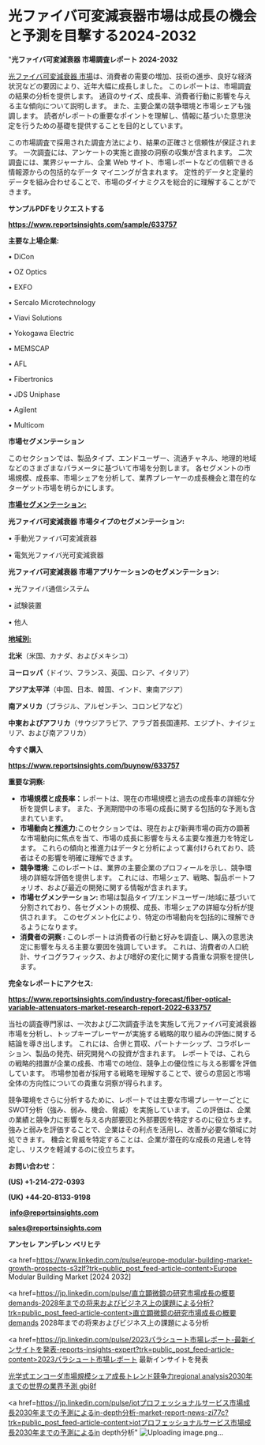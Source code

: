 # 光ファイバ可変減衰器市場は成長の機会と予測を目撃する2024-2032

"<strong>光ファイバ可変減衰器 市場調査レポート 2024-2032</strong>

<a href=https://www.reportsinsights.com/sample/633757>光ファイバ可変減衰器 市場</a>は、消費者の需要の増加、技術の進歩、良好な経済状況などの要因により、近年大幅に成長しました。 このレポートは、市場調査の結果の分析を提供します。 通貨のサイズ、成長率、消費者行動に影響を与える主な傾向について説明します。 また、主要企業の競争環境と市場シェアも強調します。 読者がレポートの重要なポイントを理解し、情報に基づいた意思決定を行うための基礎を提供することを目的としています。

この市場調査で採用された調査方法により、結果の正確さと信頼性が保証されます。 一次調査には、アンケートの実施と直接の洞察の収集が含まれます。 二次調査には、業界ジャーナル、企業 Web サイト、市場レポートなどの信頼できる情報源からの包括的なデータ マイニングが含まれます。 定性的データと定量的データを組み合わせることで、市場のダイナミクスを総合的に理解することができます。

<strong><b>サンプルPDFをリクエストする</b></strong>

<a href=https://www.reportsinsights.com/sample/633757><strong><u>https://www.reportsinsights.com/sample/633757</u></strong></a>

<strong>主要な上場企業:</strong>

• DiCon

• OZ Optics

• EXFO

• Sercalo Microtechnology

• Viavi Solutions

• Yokogawa Electric

• MEMSCAP

• AFL

• Fibertronics

• JDS Uniphase

• Agilent

• Multicom

<strong>市場セグメンテーション</strong>

このセクションでは、製品タイプ、エンドユーザー、流通チャネル、地理的地域などのさまざまなパラメータに基づいて市場を分割します。 各セグメントの市場規模、成長率、市場シェアを分析して、業界プレーヤーの成長機会と潜在的なターゲット市場を明らかにします。

<strong><u>市場セグメンテーション</u></strong><strong><u>:</u></strong>

<strong>光ファイバ可変減衰器 市場タイプのセグメンテーション:</strong>

• 手動光ファイバ可変減衰器

• 電気光ファイバ光可変減衰器

<strong>光ファイバ可変減衰器 市場アプリケーションのセグメンテーション:</strong>

• 光ファイバ通信システム

• 試験装置

• 他人

<strong><u>地域別</u></strong><strong><u>:</u></strong>

<strong>北米</strong>（米国、カナダ、およびメキシコ）

<strong>ヨーロッパ</strong>（ドイツ、フランス、英国、ロシア、イタリア）

<strong>アジア太平洋</strong>（中国、日本、韓国、インド、東南アジア）

<strong>南アメリカ</strong>（ブラジル、アルゼンチン、コロンビアなど）

<strong>中東およびアフリカ</strong>（サウジアラビア、アラブ首長国連邦、エジプト、ナイジェリア、および南アフリカ）

<strong>今すぐ購入</strong>

<a href=https://www.reportsinsights.com/buynow/633757><strong><u>https://www.reportsinsights.com/buynow/633757</u></strong></a>

<strong>重要な洞察:</strong>
<ul>
  <li><strong>市場規模と成長率：</strong>レポートは、現在の市場規模と過去の成長率の詳細な分析を提供します。 また、予測期間中の市場の成長に関する包括的な予測も含まれています。</li>
  <li><strong>市場動向と推進力:</strong>このセクションでは、現在および新興市場の両方の顕著な市場動向に焦点を当て、市場の成長に影響を与える主要な推進力を特定します。 これらの傾向と推進力はデータと分析によって裏付けられており、読者はその影響を明確に理解できます。</li>
  <li><strong>競争環境</strong>: このレポートは、業界の主要企業のプロフィールを示し、競争環境の詳細な評価を提供します。 これには、市場シェア、戦略、製品ポートフォリオ、および最近の開発に関する情報が含まれます。</li>
  <li><strong>市場セグメンテーション: </strong>市場は製品タイプ/エンドユーザー/地域に基づいて分割されており、各セグメントの規模、成長、市場シェアの詳細な分析が提供されます。 このセグメント化により、特定の市場動向を包括的に理解できるようになります。</li>
  <li><strong>消費者の洞察 : </strong>このレポートは消費者の行動と好みを調査し、購入の意思決定に影響を与える主要な要因を強調しています。 これは、消費者の人口統計、サイコグラフィックス、および嗜好の変化に関する貴重な洞察を提供します。</li>
</ul>
<strong>完全なレポートにアクセス:</strong>

<a href=https://www.reportsinsights.com/industry-forecast/fiber-optical-variable-attenuators-market-research-report-2022-633757><strong><u><b>https://www.reportsinsights.com/industry-forecast/fiber-optical-variable-attenuators-market-research-report-2022-633757</b></u></strong></a>

当社の調査専門家は、一次および二次調査手法を実施して光ファイバ可変減衰器市場を分析し、トップキープレーヤーが実施する戦略的取り組みの評価に関する結論を導き出します。 これには、合併と買収、パートナーシップ、コラボレーション、製品の発売、研究開発への投資が含まれます。 レポートでは、これらの戦略的措置が企業の成長、市場での地位、競争上の優位性に与える影響を評価しています。 市場参加者が採用する戦略を理解することで、彼らの意図と市場全体の方向性についての貴重な洞察が得られます。

競争環境をさらに分析するために、レポートでは主要な市場プレーヤーごとにSWOT分析（強み、弱み、機会、脅威）を実施しています。 この評価は、企業の業績と競争力に影響を与える内部要因と外部要因を特定するのに役立ちます。 強みと弱みを評価することで、企業はその利点を活用し、改善が必要な領域に対処できます。 機会と脅威を特定することは、企業が潜在的な成長の見通しを特定し、リスクを軽減するのに役立ちます。

<strong>お問い合わせ：</strong>

<strong>(US) +1-214-272-0393</strong>

<strong>(UK) +44-20-8133-9198</strong>

<strong> </strong><a href=info@reportsinsights.com><strong><u>info@reportsinsights.com</u></strong></a>

<a href=sales@reportsinsights.com><strong><u>sales@reportsinsights.com</u></strong></a>

<strong>アンセレ アンデレン ベリヒテ</strong>

<a href=https://www.linkedin.com/pulse/europe-modular-building-market-growth-prospects-s3zlf?trk=public_post_feed-article-content>Europe Modular Building Market [2024 2032]</a>

<a href=https://jp.linkedin.com/pulse/直立顕微鏡の研究市場成長の概要demands-2028年までの将来およびビジネス上の課題による分析?trk=public_post_feed-article-content>直立顕微鏡の研究市場成長の概要demands 2028年までの将来およびビジネス上の課題による分析</a>

<a href=https://jp.linkedin.com/pulse/2023パラシュート市場レポート-最新インサイトを発表-reports-insights-expert?trk=public_post_feed-article-content>2023パラシュート市場レポート 最新インサイトを発表</a>

<a href=https://www.linkedin.com/pulse/光学式エンコーダ市場規模シェア成長トレンド競争力regional-analysis2030年までの世界の業界予測-gbj8f/>光学式エンコーダ市場規模シェア成長トレンド競争力regional analysis2030年までの世界の業界予測 gbj8f</a>

<a href=https://jp.linkedin.com/pulse/iotプロフェッショナルサービス市場成長2030年までの予測によるin-depth分析-market-report-news-zi77c?trk=public_post_feed-article-content>iotプロフェッショナルサービス市場成長2030年までの予測によるin depth分析</a>"
![Uploading image.png…]()
